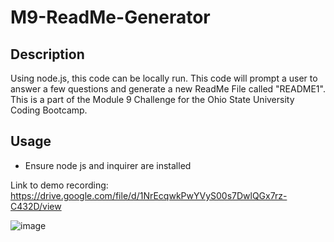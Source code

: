 # M9-ReadMe-Generator

## Description
Using node.js, this code can be locally run. This code will prompt a user to answer a few questions and generate a new ReadMe File called "README1". This is a part of the Module 9 Challenge for the Ohio State University Coding Bootcamp.

## Usage 
- Ensure node js and inquirer are installed


Link to demo recording: https://drive.google.com/file/d/1NrEcqwkPwYVyS00s7DwlQGx7rz-C432D/view

![image](https://user-images.githubusercontent.com/120981491/227802334-4935e01f-147e-418c-9b80-957159f90d68.png)
